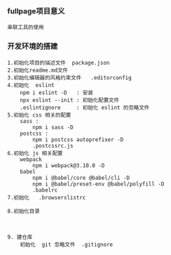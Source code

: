 ### fullpage项目意义
    串联工具的使用 
### 开发环境的搭建
    1.初始化项目的描述文件  package.json
    2.初始化readme.md文件
    3.初始化编辑器的风格约束文件   .editorconfig
    4.初始化  eslint  
        npm i eslint -D   : 安装
        npx eslint --init : 初始化配置文件
        .eslintignore     : 初始化 eslint 的忽略文件
    5.初始化 css 相关的配置
        sass :
            npm i sass -D
        postcss :
            npm i postcss autoprefixer -D
            .postcssrc.js
    6.初始化 js 相关配置
        webpack 
            npm i webpack@3.10.0 -D
        babel
            npm i @babel/core @babel/cli -D
            npm i @babel/preset-env @babel/polyfill -D
            .babelrc
    7.初始化   .browserslistrc
    
    8.初始化目录
            
    
          
    9. 建仓库
        初始化  git 忽略文件  .gitignore
            